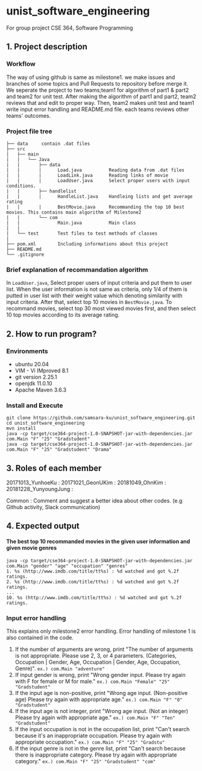 # unist_software_engineering

For group project CSE 364, Software Programming

## 1.  Project description 
### Workflow

The way of using github is same as milestone1. we make issues and branches of some topics and Pull Requests to repository before merge it. We seperate the project to two teams;team1 for algorithm of part1 & part2 and team2 for unit test. After making the algorithm of part1 and part2, team2 reviews that and edit to proper way. Then, team2 makes unit test and team1 write input error handling and README.md file. each teams reviews other teams' outcomes.

### Project file tree
```
├── data     contain .dat files
├── src
|   ├── main
|   |   └── Java
|   |       ├── data
|   |       |      Load.java          Reading data from .dat files
|   |       |      LoadLink.java      Reading links of movie
|   |       |      LoadUser.java      Select proper users with input conditions.
|   |       ├── handlelist
|   |       |      HandleList.java    Handleing lists and get average rating
|   |       |      BestMovie.java     Recommanding the top 10 best movies. This contains main algorithm of Milestone2
|   |       └── com
|   |              Main.java          Main class
|   |
|   └── test       Test files to test methods of classes
| 	
├── pom.xml        Including informations about this project
├── README.md
└── .gitignore
```
### Brief explanation of recommandation algorithm

In `LoadUser.java`, Select proper users of input criteria and put them to user list. When the user information is not same as criteria, only 1/4 of them is putted in user list with their weight value which denoting similarity with input criteria. After that, select top 10 movies in `BestMovie.java`. To recommand movies, select top 30 most viewed movies first, and then select 10 top movies according to its average rating.

## 2. How to run program?

### Environments

* ubuntu 20.04
* VIM - Vi IMproved 8.1
* git version 2.25.1
* openjdk 11.0.10
* Apache Maven 3.6.3

### Install and Execute
```
git clone https://github.com/samsara-ku/unist_software_engineering.git  
cd unist_software_engineering  
mvn install  
java -cp target/cse364-project-1.0-SNAPSHOT-jar-with-dependencies.jar com.Main "F" "25" "Gradstudent"
java -cp target/cse364-project-1.0-SNAPSHOT-jar-with-dependencies.jar com.Main "F" "25" "Gradstudent" "Drama"
```
## 3.  Roles of each member
20171013_YunhoeKu : 
20171021_GeonUKim : 
20181049_OhnKim : 
20181228_YunyoungJung : 

Common : Comment and suggest a better idea about other codes. (e.g Github activity, Slack communication)

## 4. Expected output
 #### The best top 10 recommanded movies in the given user information and given movie genres

```
java -cp target/cse364-project-1.0-SNAPSHOT-jar-with-dependencies.jar com.Main "gender" "age" "occupation" "genres"
1. %s (http://www.imdb.com/title/tt%s) : %d watched and got %.2f ratings.
2. %s (http://www.imdb.com/title/tt%s) : %d watched and got %.2f ratings.
...
10. %s (http://www.imdb.com/title/tt%s) : %d watched and got %.2f ratings.
```

 ### Input error handling

This explains only milestone2 error handling. Error handling of milestone 1 is also contained in the code.
1. If the number of arguments are wrong, print "The number of arguments is not appropriate. Please use 2, 3, or 4 parameters. (Categories, Occupation | Gender, Age, Occupation | Gender, Age, Occupation, Genre)".
`ex.) com.Main "adventure"`
2. If input gender is wrong, print "Wrong gender input. Please try again with F for female or M for male."
`ex.) com.Main "Female" "25" "Gradstudent"`
3.  If the input age is non-positive, print "Wrong age input. (Non-positive age) Please try again with appropriate age."
`ex.) com.Main "F" "0" "Gradstudent"`
4. If the input age is not integer, print "Wrong age input. (Not an integer) Please try again with appropriate age."
`ex.) com.Main "F" "Ten" "Gradstudent"`
5. If the input occupation is not in the occupation list, print "Can't search because it's an inappropriate occupation. Please try again with appropriate occupation."
`ex.) com.Main "F" "25" "Gradstu"`
6. If the input genre is not in the genre list, print "Can't search because there is inappropriate category. Please try again with appropriate category."
`ex.) com.Main "F" "25" "Gradstudent" "com"`